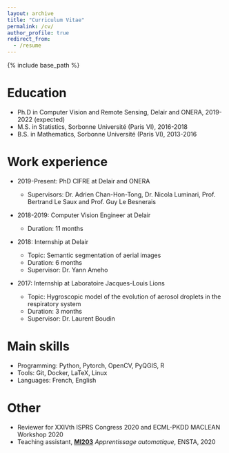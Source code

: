 ```yaml
---
layout: archive
title: "Curriculum Vitae"
permalink: /cv/
author_profile: true
redirect_from:
  - /resume
---
```


{% include base_path %}

Education
======
* Ph.D in Computer Vision and Remote Sensing, Delair and ONERA, 2019-2022 (expected)
* M.S. in Statistics, Sorbonne Université (Paris VI), 2016-2018
* B.S. in Mathematics, Sorbonne Université (Paris VI), 2013-2016


Work experience
======
* 2019-Present: PhD CIFRE at Delair and ONERA
  * Supervisors: Dr. Adrien Chan-Hon-Tong, Dr. Nicola Luminari, Prof. Bertrand Le Saux and Prof.  Guy Le Besnerais

* 2018-2019: Computer Vision Engineer at Delair
  * Duration: 11 months

* 2018: Internship at Delair
  * Topic: Semantic segmentation of aerial images
  * Duration: 6 months
  * Supervisor: Dr. Yann Ameho

* 2017: Internship at Laboratoire Jacques-Louis Lions
  * Topic: Hygroscopic model of the evolution of aerosol droplets in the respiratory system
  * Duration: 3 months
  * Supervisor: Dr. Laurent Boudin
  
Main skills
======
* Programming: Python, Pytorch, OpenCV, PyQGIS, R
* Tools: Git, Docker, LaTeX, Linux
* Languages: French, English

  
Other
======
* Reviewer for  XXIVth ISPRS Congress 2020 and ECML-PKDD MACLEAN Workshop 2020
* Teaching assistant, **[MI203](https://synapses.ensta-paris.fr/catalogue/2018-2019/ue/3278/MI203-apprentissage-automatique)** *Apprentissage automatique*, ENSTA, 2020
